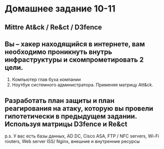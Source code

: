 # Домашнее задание 10-11  
## Mittre At&ck / Re&ct / D3fence  

## Вы – хакер находящийся в интернете, вам необходимо проникнуть внутрь инфраструктуры и скомпрометировать 2 цели.    
1) Компьютер глав буха компании  
2) Ноутбук системного администратора. Применяя матрицу Att&ck.  
 
## Разработать план защиты и план реагирования на атаку, которую вы провели гипотетически в предыдущем задании. Используя матрицы D3fence и Re&ct  
p.s. У вас есть базы данных, AD DC, Cisco ASA, FTP / NFC servers, Wi-Fi routers, Web server ISS/ Nginx, внешние и внутренние ресурсы  
